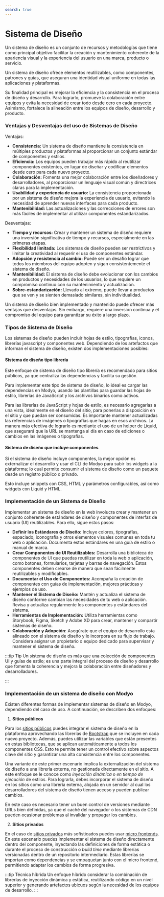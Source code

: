 ```yaml
---
search: true
---
```


# Sistema de Diseño

Un sistema de diseño es un conjunto de recursos y metodologías que tiene como principal objetivo facilitar la creación y mantenimiento coherente de la apariencia visual y la experiencia del usuario en una marca, producto o servicio.

Un sistema de diseño ofrece elementos reutilizables, como componentes, patrones y guías, que aseguran una identidad visual uniforme en todas las aplicaciones y plataformas.

Su finalidad principal es mejorar la eficiencia y la consistencia en el proceso de diseño y desarrollo. Para lograrlo, promueve la colaboración entre equipos y evita la necesidad de crear todo desde cero en cada proyecto. Asimismo, fortalece la alineación entre los equipos de diseño, desarrollo y producto.

### Ventajas y Desventajas del uso de Sistemas de Diseño

Ventajas:

- **Consistencia:** Un sistema de diseño mantiene la consistencia en múltiples productos y plataformas al proporcionar un conjunto estándar de componentes y estilos.
- **Eficiencia:** Los equipos pueden trabajar más rápido al reutilizar componentes existentes, en lugar de diseñar y codificar elementos desde cero para cada nuevo proyecto.
- **Colaboración:** Fomenta una mejor colaboración entre los diseñadores y desarrolladores, al proporcionar un lenguaje visual común y directrices claras para la implementación.
- **Usabilidad y experiencia de usuario:** La consistencia proporcionada por un sistema de diseño mejora la experiencia de usuario, evitando la necesidad de aprender nuevas interfaces para cada producto.
- **Mantenibilidad:** Las actualizaciones y las correcciones de errores son más fáciles de implementar al utilizar componentes estandarizados.

Desventajas:

- **Tiempo y recursos:** Crear y mantener un sistema de diseño requiere una inversión significativa de tiempo y recursos, especialmente en las primeras etapas.
- **Flexibilidad limitada:** Los sistemas de diseño pueden ser restrictivos y limitar la creatividad al requerir el uso de componentes estándar.
- **Adopción y resistencia al cambio:** Puede ser un desafío lograr que todos los miembros del equipo adopten y sigan consistentemente el sistema de diseño.
- **Mantenibilidad:** El sistema de diseño debe evolucionar con los cambios en productos y necesidades de los usuarios, lo que requiere un compromiso continuo con su mantenimiento y actualización.
- **Sobre-estandarización:** Llevado al extremo, puede llevar a productos que se ven y se sienten demasiado similares, sin individualidad.

Un sistema de diseño bien implementado y mantenido puede ofrecer más ventajas que desventajas. Sin embargo, requiere una inversión continua y el compromiso del equipo para garantizar su éxito a largo plazo.

### Tipos de Sistema de Diseño

Los sistemas de diseño pueden incluir hojas de estilo, tipografías, iconos, librerías javascript y componentes web. Dependiendo de los artefactos que informan el sistema de diseño, existen dos implementaciones posibles:

#### Sistema de diseño tipo librería

Este enfoque de sistema de diseño tipo librería es recomendado para sitios públicos, ya que centraliza las dependencias y facilita su gestión.

Para implementar este tipo de sistema de diseño, lo ideal es cargar las dependencias en Modyo, usando las plantillas para guardar las hojas de estilo, librerías de JavaScript y los archivos binarios como activos.

  Para las librerías de JavaScript y hojas de estilo, es necesario agregarlas a una vista,  idealmente en el diseño del sitio, para ponerlas a disposición en el sitio y que puedan ser consumidas. Es importante mantener actualizadas las referencias de imágenes o tipografías que hagas en esos archivos. La manera más efectiva de lograrlo es mediante el uso de un helper de Liquid, que asegurará que la URL se mantenga al día en caso de ediciones o cambios en las imágenes o tipografías.

#### Sistema de diseño que incluye componentes

Si el sistema de diseño incluye componentes, la mejor opción es externalizar el desarrollo y usar el CLI de Modyo para subir los widgets a la plataforma; lo cual permite consumir el sistema de diseño como un paquete desde un registro público o privado.

Esto incluye snippets con CSS, HTML y parámetros configurables, así como widgets con Liquid y HTML.

### Implementación de un Sistema de Diseño

Implementar un sistema de diseño en la web involucra crear y mantener un conjunto coherente de estándares de diseño y componentes de interfaz de usuario (UI) reutilizables. Para ello, sigue estos pasos:

- **Definir los Estándares de Diseño:** Incluye colores, tipografías, espaciado, iconografía y otros elementos visuales comunes en toda tu web o aplicación. Documenta estos estándares en una guía de estilo o manual de marca.
- **Crear Componentes de UI Reutilizables:** Desarrolla una biblioteca de componentes de UI que puedas reutilizar en toda la web o aplicación, como botones, formularios, tarjetas y barras de navegación. Estos componentes deben crearse de manera que sean fácilmente reutilizables y modificables.
- **Documentar el Uso de Componentes:** Acompaña la creación de componentes con guías de implementación, mejores prácticas y ejemplos de uso.
- **Mantener el Sistema de Diseño:** Mantén y actualiza el sistema de diseño conforme cambian las necesidades de tu web o aplicación. Revisa y actualiza regularmente los componentes y estándares del sistema.
- **Herramientas de Implementación:** Utiliza herramientas como Storybook, Figma, Sketch y Adobe XD para crear, mantener y compartir sistemas de diseño.
- **Colaboración y Adopción:** Asegúrate que el equipo de desarrollo esta alineado con el sistema de diseño y lo incorpora en su flujo de trabajo. Considera asignar un propietario o equipo dedicado para supervisar y mantener el sistema de diseño.

:::tip Tip
Un sistema de diseño es más que una colección de componentes UI y guías de estilo; es una parte integral del proceso de diseño y desarrollo que fomenta la coherencia y mejora la colaboración entre diseñadores y desarrolladores.

:::

### Implementación de un sistema de diseño con Modyo

Existen diferentes formas de implementar sistemas de diseño en Modyo, dependiendo del caso de uso. A continuación, se describen dos enfoques:

1. **Sitios públicos**

Para los [sitios públicos](/es/architecture/patterns/public-site) puedes integrar el sistema de diseño en la plataforma aprovechando las librerías de [Bootstrap](https://getbootstrap.com/) que se incluyen en cada nuevo proyecto. Además, puedes utilizar las variables que están presentes en estas bibliotecas, que se aplican automáticamente a todos los componentes CSS. Esto te permite tener un control efectivo sobre aspectos clave del sitio y garantizar una alta consistencia entre los componentes.

Una variante de este primer escenario implica la externalización del sistema de diseño a una librería externa, no gestionada directamente en el sitio. A este enfoque se le conoce como _inyección dinámica_ o _en tiempo de ejecución_ de estilos. Para lograrla, debes incorporar el sistema de diseño en los sitios como una librería externa, alojada en un servidor al cual los desarrolladores del sistema de diseño tienen acceso y pueden publicar cambios.

En este caso es necesario tener un buen control de versiones mediante URLs bien definidas, ya que el caché del navegador o los sistemas de CDN pueden ocasionar problemas al invalidar y propagar los cambios.

2. **Sitios privados**

En el caso de [sitios privados](/es/architecture/patterns/private-site) más sofisticados puedes usar [micro frontends](/es/architecture/patterns/micro-frontend). En este escenario puedes implementar el sistema de diseño directamente dentro del componente, inyectando las definiciones de forma estática o durante el proceso de construcción o _build time_ mediante librerías versionadas dentro de un repositorio intermediario. Estas librerías se importan como dependencias y se empaquetan junto con el micro frontend, permitiendo adaptar los cambios de forma progresiva.

:::tip Técnica híbrida
Un enfoque híbrido considerar la combinación de librerías de inyección dinámica y estática, reutilizando código en un nivel superior y generando artefactos ubicuos según la necesidad de los equipos de desarrollo.
:::
